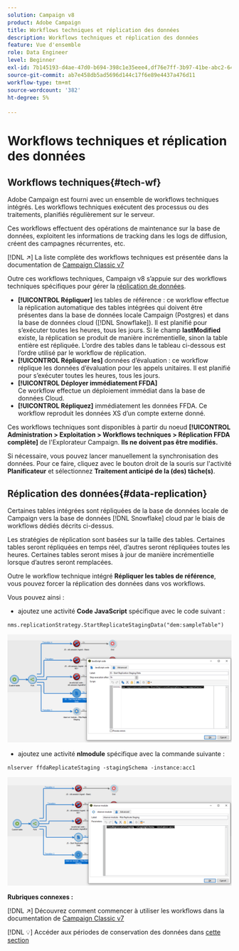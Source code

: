```yaml
---
solution: Campaign v8
product: Adobe Campaign
title: Workflows techniques et réplication des données
description: Workflows techniques et réplication des données
feature: Vue d'ensemble
role: Data Engineer
level: Beginner
exl-id: 7b145193-d4ae-47d0-b694-398c1e35eee4,df76e7ff-3b97-41be-abc2-640748680ff3
source-git-commit: ab7e458db5ad5696d144c17f6e89e4437a476d11
workflow-type: tm+mt
source-wordcount: '382'
ht-degree: 5%

---
```


# Workflows techniques et réplication des données

## Workflows techniques{#tech-wf}

Adobe Campaign est fourni avec un ensemble de workflows techniques intégrés. Les workflows techniques exécutent des processus ou des traitements, planifiés régulièrement sur le serveur.

Ces workflows effectuent des opérations de maintenance sur la base de données, exploitent les informations de tracking dans les logs de diffusion, créent des campagnes récurrentes, etc.

[!DNL :arrow_upper_right:] La liste complète des workflows techniques est présentée dans la documentation de  [Campaign Classic v7](https://experienceleague.adobe.com/docs/campaign-classic/using/automating-with-workflows/advanced-management/about-technical-workflows.html?lang=fr#automating-with-workflows)


Outre ces workflows techniques, Campaign v8 s’appuie sur des workflows techniques spécifiques pour gérer la [réplication de données](#data-replication).

* **[!UICONTROL Répliquer]**
les tables de référence : ce workflow effectue la réplication automatique des tables intégrées qui doivent être présentes dans la base de données locale Campaign (Postgres) et dans la base de données cloud ([!DNL Snowflake]). Il est planifié pour s’exécuter toutes les heures, tous les jours. Si le champ **lastModified** existe, la réplication se produit de manière incrémentielle, sinon la table entière est répliquée. L’ordre des tables dans le tableau ci-dessous est l’ordre utilisé par le workflow de réplication.
* **[!UICONTROL Répliquer les]**
données d’évaluation : ce workflow réplique les données d’évaluation pour les appels unitaires. Il est planifié pour s’exécuter toutes les heures, tous les jours.
* **[!UICONTROL Déployer immédiatement FFDA]**\
   Ce workflow effectue un déploiement immédiat dans la base de données Cloud.
* **[!UICONTROL Répliquez]**
immédiatement les données FFDA. Ce workflow reproduit les données XS d’un compte externe donné.

Ces workflows techniques sont disponibles à partir du noeud **[!UICONTROL Administration > Exploitation > Workflows techniques > Réplication FFDA complète]** de l&#39;Explorateur Campaign. **Ils ne doivent pas être modifiés.**

Si nécessaire, vous pouvez lancer manuellement la synchronisation des données. Pour ce faire, cliquez avec le bouton droit de la souris sur l&#39;activité **Planificateur** et sélectionnez **Traitement anticipé de la (des) tâche(s)**.

## Réplication des données{#data-replication}

Certaines tables intégrées sont répliquées de la base de données locale de Campaign vers la base de données [!DNL Snowflake] cloud par le biais de workflows dédiés décrits ci-dessus.

Les stratégies de réplication sont basées sur la taille des tables. Certaines tables seront répliquées en temps réel, d’autres seront répliquées toutes les heures. Certaines tables seront mises à jour de manière incrémentielle lorsque d’autres seront remplacées.

Outre le workflow technique intégré **Répliquer les tables de référence**, vous pouvez forcer la réplication des données dans vos workflows.

Vous pouvez ainsi :

* ajoutez une activité **Code JavaScript** spécifique avec le code suivant :

```
nms.replicationStrategy.StartReplicateStagingData("dem:sampleTable")
```

![](assets/jscode.png)


* ajoutez une activité **nlmodule** spécifique avec la commande suivante :

```
nlserver ffdaReplicateStaging -stagingSchema -instance:acc1
```

![](assets/nlmodule.png)

**Rubriques connexes :**

[!DNL :arrow_upper_right:] Découvrez comment commencer à utiliser les workflows dans la documentation de  [Campaign Classic v7](https://experienceleague.adobe.com/docs/campaign-classic/using/automating-with-workflows/introduction/about-workflows.html?lang=en#automating-with-workflows)

[!DNL :bulb:] Accéder aux périodes de conservation des données dans  [cette section](../dev/datamodel-best-practices.md#data-retention)
